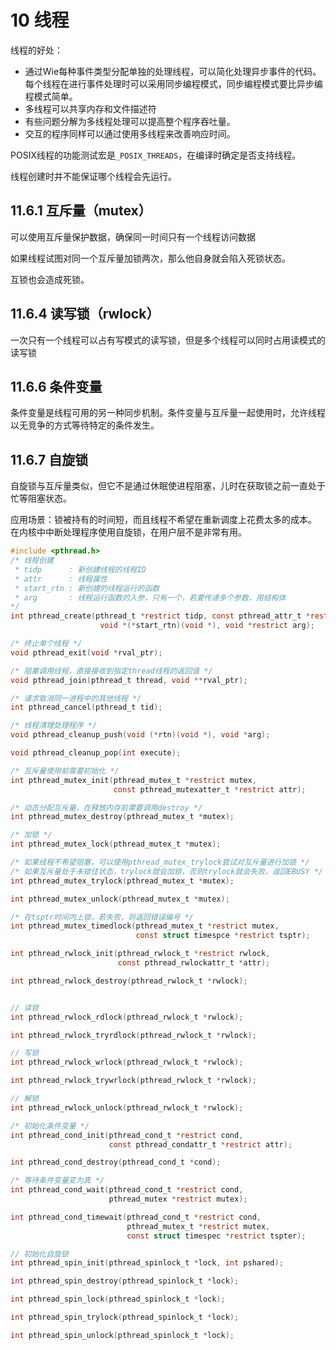 # 10 线程
线程的好处：
- 通过Wie每种事件类型分配单独的处理线程，可以简化处理异步事件的代码。每个线程在进行事件处理时可以采用同步编程模式，同步编程模式要比异步编程模式简单。
- 多线程可以共享内存和文件描述符
- 有些问题分解为多线程处理可以提高整个程序吞吐量。
- 交互的程序同样可以通过使用多线程来改善响应时间。

POSIX线程的功能测试宏是`_POSIX_THREADS`，在编译时确定是否支持线程。

线程创建时并不能保证哪个线程会先运行。

## 11.6.1 互斥量（mutex）
可以使用互斥量保护数据，确保同一时间只有一个线程访问数据

如果线程试图对同一个互斥量加锁两次，那么他自身就会陷入死锁状态。

互锁也会造成死锁。

## 11.6.4 读写锁（rwlock）
一次只有一个线程可以占有写模式的读写锁，但是多个线程可以同时占用读模式的读写锁

## 11.6.6 条件变量
条件变量是线程可用的另一种同步机制。条件变量与互斥量一起使用时，允许线程以无竞争的方式等待特定的条件发生。

## 11.6.7 自旋锁
自旋锁与互斥量类似，但它不是通过休眠使进程阻塞，儿时在获取锁之前一直处于忙等阻塞状态。

应用场景：锁被持有的时间短，而且线程不希望在重新调度上花费太多的成本。
在内核中中断处理程序使用自旋锁，在用户层不是非常有用。

```c
#include <pthread.h>
/* 线程创建
 * tidp      : 新创建线程的线程ID
 * attr      : 线程属性
 * start_rtn : 新创建的线程运行的函数
 * arg       : 线程运行函数的入参，只有一个，若要传递多个参数，用结构体
*/
int pthread_create(pthread_t *restrict tidp, const pthread_attr_t *restrict attr,
                    void *(*start_rtn)(void *), void *restrict arg);

/* 终止单个线程 */
void pthread_exit(void *rval_ptr);

/* 阻塞调用线程，直接接收到指定thread线程的返回值 */
void pthread_join(pthread_t thread, void **rval_ptr);

/* 请求取消同一进程中的其他线程 */
int pthread_cancel(pthread_t tid);

/* 线程清理处理程序 */
void pthread_cleanup_push(void (*rtn)(void *), void *arg);

void pthread_cleanup_pop(int execute);

/* 互斥量使用前需要初始化 */
int pthread_mutex_init(pthread_mutex_t *restrict mutex,
                       const pthread_mutexatter_t *restrict attr);

/* 动态分配互斥量，在释放内存前需要调用destroy */
int pthread_mutex_destroy(pthread_mutex_t *mutex);       

/* 加锁 */
int pthread_mutex_lock(pthread_mutex_t *mutex);

/* 如果线程不希望阻塞，可以使用pthread_mutex_trylock尝试对互斥量进行加锁 */
/* 如果互斥量处于未锁住状态，trylock就会加锁，否则trylock就会失败，返回EBUSY */
int pthread_mutex_trylock(pthread_mutex_t *mutex);

int pthread_mutex_unlock(pthread_mutex_t *mutex);

/* 在tsptr时间内上锁，若失败，则返回错误编号 */
int pthread_mutex_timedlock(pthread_mutex_t *restrict mutex,
                            const struct timespce *restrict tsptr);

int pthread_rwlock_init(pthread_rwlock_t *restrict rwlock,          
                        const pthread_rwlockattr_t *attr);

int pthread_rwlock_destroy(pthread_rwlock_t *rwlock);


// 读锁
int pthread_rwlock_rdlock(pthread_rwlock_t *rwlock);

int pthread_rwlock_tryrdlock(pthread_rwlock_t *rwlock);

// 写锁
int pthread_rwlock_wrlock(pthread_rwlock_t *rwlock);

int pthread_rwlock_trywrlock(pthread_rwlock_t *rwlock);

// 解锁
int pthread_rwlock_unlock(pthread_rwlock_t *rwlock);

/* 初始化条件变量 */
int pthread_cond_init(pthread_cond_t *restrict cond,
                      const pthread_condattr_t *restrict attr);

int pthread_cond_destroy(pthread_cond_t *cond);     

/* 等待条件变量变为真 */
int pthread_cond_wait(pthread_cond_t *restrict cond,
                      pthread_mutex *restrict mutex);

int pthread_cond_timewait(pthread_cond_t *restrict cond,
                          pthread_mutex_t *restrict mutex,
                          const struct timespec *restrict tspter);

// 初始化自旋锁
int pthread_spin_init(pthread_spinlock_t *lock, int pshared);

int pthread_spin_destroy(pthread_spinlock_t *lock);

int pthread_spin_lock(pthread_spinlock_t *lock);

int pthread_spin_trylock(pthread_spinlock_t *lock);

int pthread_spin_unlock(pthread_spinlock_t *lock);
```

